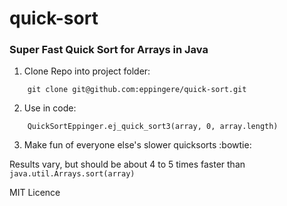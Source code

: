 # quick-sort
### Super Fast Quick Sort for Arrays in Java

1. Clone Repo into project folder:

~~~~
    git clone git@github.com:eppingere/quick-sort.git
~~~~ 

2. Use in code:

~~~~
    QuickSortEppinger.ej_quick_sort3(array, 0, array.length)
~~~~

3. Make fun of everyone else's slower quicksorts :bowtie:

  
Results vary, but should be about 4 to 5 times faster than `java.util.Arrays.sort(array)`

MIT Licence
